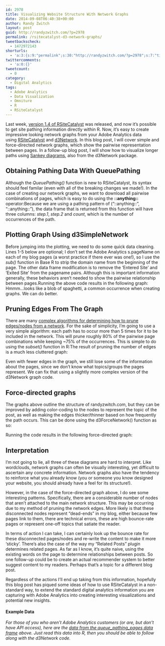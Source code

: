 ```yaml
---
id: 2978
title: Visualizing Website Structure With Network Graphs
date: 2014-09-08T06:40:38+00:00
author: Randy Zwitch
layout: post
guid: http://randyzwitch.com/?p=2978
permalink: /rsitecatalyst-d3-network-graphs/
tweetbackscheck:
  - 1472972143
shorturls:
  - 'a:3:{s:9:"permalink";s:30:"http://randyzwitch.com/?p=2978";s:7:"tinyurl";s:26:"http://tinyurl.com/kgmkmbr";s:4:"isgd";s:19:"http://is.gd/gxyj85";}'
twittercomments:
  - 'a:0:{}'
tweetcount:
  - 0
category:
  - Digital Analytics
tags:
  - Adobe Analytics
  - Data Visualization
  - Omniture
  - R
  - RSiteCatalyst
---
```

Last week, <a title="RSiteCatalyst Version 1.4 Release Notes" href="http://randyzwitch.com/rsitecatalyst-version-1-4-release-notes/" target="_blank">version 1.4 of RSiteCatalyst</a> was released, and now it&#8217;s possible to get site pathing information directly within R. Now, it&#8217;s easy to create impressive looking network graphs from your Adobe Analytics data using <a title="RSiteCatalyst CRAN" href="http://cran.r-project.org/web/packages/RSiteCatalyst/index.html" target="_blank">RSiteCatalyst</a> and <a title="d3Network CRAN" href="http://cran.r-project.org/web/packages/d3Network/index.html" target="_blank">d3Network</a>. In this blog post, I will cover simple and force-directed network graphs, which show the pairwise representation between pages. In a follow-up blog post, I will show how to visualize longer paths using <a title="Examples of Sankey Diagrams" href="http://www.sankey-diagrams.com/" target="_blank">Sankey diagrams</a>, also from the d3Network package.

<!--more-->

## Obtaining Pathing Data With QueuePathing

Although the _QueuePathing()_ function is new to RSiteCatalyst, its syntax should feel familar (even with all of the breaking changes we made!). In the case of creating our network graphs, we want to download all pairwise combinations of pages, which is easy to do using the **::anything::** operator:Because we are using a pathing pattern of (&#8220;::anything::&#8221;, &#8220;::anything::&#8221;), the data frame that is returned from this function will have three columns: _step.1_, _step.2_ and _count_, which is the number of occurrences of the path.



## Plotting Graph Using d3SimpleNetwork

Before jumping into the plotting, we need to do some quick data cleaning. Lines 1-5 below are optional; I don&#8217;t set the Adobe Analytics s.pageName on each of my blog pages (a worst practice if there ever was one!), so I use the _sub()_ function in Base R to strip the domain name from the beginning of the page. The other data frame modification is to remove the &#8216;Entered Site&#8217; and &#8216;Exited Site&#8217; from the pagename pairs. Although this is important information generally, these behaviors aren&#8217;t needed to show the pairwise relationship between pages.Running the above code results in the following graph: Hmmm&#8230;looks like a blob of spaghetti, a common occurrence when creating graphs. We can do better.

## Pruning Edges From The Graph

There are many <a title="Pruning Edges from Network" href="http://link.springer.com/chapter/10.1007%2F978-3-642-31830-6_13" target="_blank">complex algorithms for determining how to prune edges/nodes from a network</a>. For the sake of simplicity, I&#8217;m going to use a very simple algorithm: each path has to occur more than 5 times for it to be included in the network. This will prune roughly 80% of the pairwise page combinations while keeping ~75% of the occurrences. This is simple to do using the _subset()_ function in R:The result of pruning the number of edges is a much less cluttered graph:

Even with fewer edges in the graph, we still lose some of the information about the pages, since we don&#8217;t know what topics/groups the pages represent. We can fix that using a slightly more complex version of the d3Network graph code.

## Force-directed graphs

The graphs above outline the structure of randyzwitch.com, but they can be improved by adding color-coding to the nodes to represent the topic of the post, as well as making the edges thicker/thinner based on how frequently the path occurs. This can be done using the d3ForceNetwork() function as so:

Running the code results in the following force-directed graph:



## Interpretation

I&#8217;m not going to lie, all three of these diagrams are hard to interpret. Like wordclouds, network graphs can often be visually interesting, yet difficult to ascertain any concrete information. Network graphs also have the tendency to reinforce what you already know (you or someone you know designed your website, you should already have a feel for its structure!).

However, in the case of the force-directed graph above, I do see some interesting patterns. Specifically, there are a considerable number of nodes that aren&#8217;t attached to the main network structure. This may be occurring due to my method of pruning the network edges. More likely is that these disconnected nodes represent &#8220;dead-ends&#8221; in my blog, either because few pages link to them, there are technical errors, these are high bounce-rate pages or represent one-off topics that satiate the reader.

In terms of action I can take, I can certainly look up the bounce rate for these disconnected pages/nodes and re-write the content to make it more &#8216;sticky&#8217;. There&#8217;s also the case of the way my &#8220;Related Posts&#8221; plugin determines related pages. As far as I know, it&#8217;s quite naive, using the existing words on the page to determine relationships between posts. So one follow-up could be to create an actual recommender system to better suggest content to my readers. Perhaps that&#8217;s a topic for a different blog post.

Regardless of the actions I&#8217;ll end up taking from this information, hopefully this blog post has piqued some ideas of how to use RSiteCatalyst in a non-standard way, to extend the standard digital analytics information you are capturing with Adobe Analytics into creating interesting visualizations and potential new insights.

#### Example Data

_For those of you who aren&#8217;t Adobe Analytics customers (or are, but don&#8217;t have API access), here are the <a title="Example data" href="http://randyzwitch.com/wp-content/uploads/2014/09/queue_pathing_pages.csv" target="_blank">data from the queue_pathing_pages data frame</a> above. Just read this data into R, then you should be able to follow along with the d3Network code._
